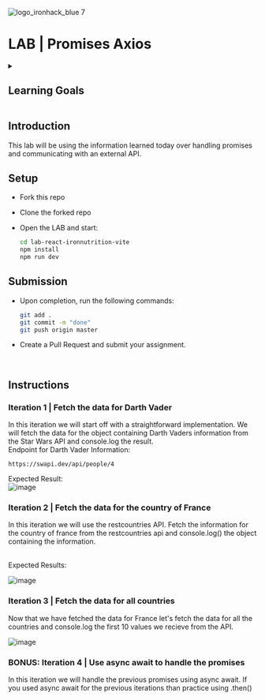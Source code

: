 ![logo_ironhack_blue 7](https://user-images.githubusercontent.com/23629340/40541063-a07a0a8a-601a-11e8-91b5-2f13e4e6b441.png)

# LAB | Promises Axios

<details>
  <summary>
   <h2>Learning Goals</h2>
  </summary>


  This exercise allows you to practice and apply the concepts and techniques taught in class. 

  Upon completion of this exercise, you will be able to:

  - Handle promises using .then() and async await.
  - Use Axios to communicate with an external API.
  <br>

  <hr> 


</details>

## Introduction

This lab will be using the information learned today over handling promises and communicating with an external API.

## Setup

- Fork this repo

- Clone the forked repo

- Open the LAB and start:

  ```bash
  cd lab-react-ironnutrition-vite
  npm install
  npm run dev
  ```

## Submission

- Upon completion, run the following commands:

  ```bash
  git add .
  git commit -m "done"
  git push origin master
  ```

- Create a Pull Request and submit your assignment.

<br>




## Instructions

### Iteration 1 | Fetch the data for Darth Vader
  In this iteration we will start off with a straightforward implementation. We will fetch the data for the object containing Darth Vaders information from the Star Wars API and console.log the result.
<br/>
  Endpoint for Darth Vader Information:
  ```shell
https://swapi.dev/api/people/4
```
Expected Result:
<br/>
![image](https://github.com/November-cohort-2023/lab-promises-axios/assets/54825038/95a62c38-9bcb-48e4-be16-3ac3a2581a66)

### Iteration 2 | Fetch the data for the country of France

In this iteration we will use the restcountries API. Fetch the information for the country of france from the restcountries api and console.log() the object containing the information.

<br/>
Expected Results:


![image](https://github.com/November-cohort-2023/lab-promises-axios/assets/54825038/231fab31-226b-4f83-986f-f5719adf3506)



### Iteration 3 | Fetch the data for all countries

Now that we have fetched the data for France let's fetch the data for all the countries and console.log the first 10 values we recieve from the API. 

![image](https://github.com/November-cohort-2023/lab-promises-axios/assets/54825038/bd346ce8-b1da-4da0-bd3d-e6347d656da2)


### BONUS: Iteration 4 | Use async await to handle the promises

In this iteration we will handle the previous promises using async await. If you used async await for the previous iterations than practice using .then()


